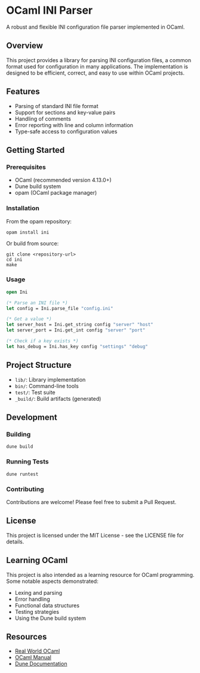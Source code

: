 # OCaml INI Parser

A robust and flexible INI configuration file parser implemented in OCaml.

## Overview

This project provides a library for parsing INI configuration files, a common format used for configuration in many applications. The implementation is designed to be efficient, correct, and easy to use within OCaml projects.

## Features

- Parsing of standard INI file format
- Support for sections and key-value pairs
- Handling of comments
- Error reporting with line and column information
- Type-safe access to configuration values

## Getting Started

### Prerequisites

- OCaml (recommended version 4.13.0+)
- Dune build system
- opam (OCaml package manager)

### Installation

From the opam repository:

```shell
opam install ini
```

Or build from source:

```shell
git clone <repository-url>
cd ini
make
```

### Usage

```ocaml
open Ini

(* Parse an INI file *)
let config = Ini.parse_file "config.ini"

(* Get a value *)
let server_host = Ini.get_string config "server" "host"
let server_port = Ini.get_int config "server" "port"

(* Check if a key exists *)
let has_debug = Ini.has_key config "settings" "debug"
```

## Project Structure

- `lib/`: Library implementation
- `bin/`: Command-line tools
- `test/`: Test suite
- `_build/`: Build artifacts (generated)

## Development

### Building

```shell
dune build
```

### Running Tests

```shell
dune runtest
```

### Contributing

Contributions are welcome! Please feel free to submit a Pull Request.

## License

This project is licensed under the MIT License - see the LICENSE file for details.

## Learning OCaml

This project is also intended as a learning resource for OCaml programming. Some notable aspects demonstrated:

- Lexing and parsing
- Error handling
- Functional data structures
- Testing strategies
- Using the Dune build system

## Resources

- [Real World OCaml](https://dev.realworldocaml.org/)
- [OCaml Manual](https://ocaml.org/docs/)
- [Dune Documentation](https://dune.readthedocs.io/)